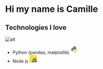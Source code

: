 # Hi my name is Camille

## Technologies I love

![alt](https://github-readme-stats.vercel.app/api/top-langs/?username=kaygu&layout=compact&hide=jupyter%20notebook)

- Python (pandas, matplotlib) <img src="assets/icons/py.svg" width="25">
- Node js <img src="assets/icons/js.svg" width="25">
